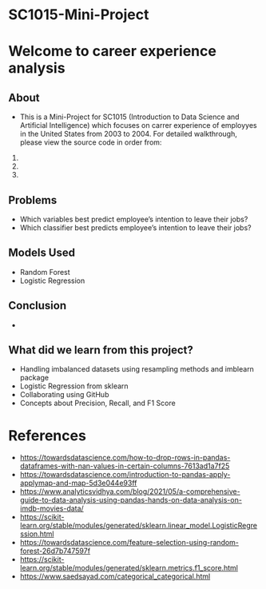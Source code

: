 # SC1015-Mini-Project

# Welcome to career experience analysis

## About

- This is a Mini-Project for SC1015 (Introduction to Data Science and Artificial Intelligence) which focuses on carrer experience of employyes in the United States from 2003 to 2004. For detailed walkthrough, please view the source code in order from:
1.
2.
3.



## Problems 
- Which variables best predict employee’s intention to leave their jobs?
- Which classifier best predicts employee’s intention to leave their jobs?


## Models Used
- Random Forest
- Logistic Regression



## Conclusion

-

## What did we learn from this project?

- Handling imbalanced datasets using resampling methods and imblearn package
- Logistic Regression from sklearn
- Collaborating using GitHub
- Concepts about Precision, Recall, and F1 Score

# References

- <https://towardsdatascience.com/how-to-drop-rows-in-pandas-dataframes-with-nan-values-in-certain-columns-7613ad1a7f25>
- <https://towardsdatascience.com/introduction-to-pandas-apply-applymap-and-map-5d3e044e93ff>
- <https://www.analyticsvidhya.com/blog/2021/05/a-comprehensive-guide-to-data-analysis-using-pandas-hands-on-data-analysis-on-imdb-movies-data/>
- <https://scikit-learn.org/stable/modules/generated/sklearn.linear_model.LogisticRegression.html>
- <https://towardsdatascience.com/feature-selection-using-random-forest-26d7b747597f>
- <https://scikit-learn.org/stable/modules/generated/sklearn.metrics.f1_score.html>
- <https://www.saedsayad.com/categorical_categorical.html>
